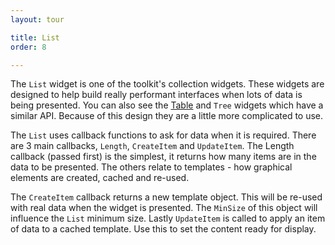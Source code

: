 ```yaml
---
layout: tour

title: List
order: 8

---
```


The `List` widget is one of the toolkit's collection widgets. 
These widgets are designed to help build really performant
interfaces when lots of data is being presented. 
You can also see the [Table](/tour/widget/table) and `Tree` widgets which have a 
similar API. Because of this design they are a little more
complicated to use.

The `List` uses callback functions to ask for data when it is required.
There are 3 main callbacks, `Length`, `CreateItem` and `UpdateItem`. The Length callback (passed first) is the simplest,
it returns how many items are in the data to be presented. The
others relate to templates - how graphical elements are
created, cached and re-used.

The `CreateItem` callback returns a new template object. This
will be re-used with real data when the widget is presented.
The `MinSize` of this object will influence the `List` minimum size.
Lastly `UpdateItem` is called to apply an item of data to a 
cached template. Use this to set the content ready for display.

